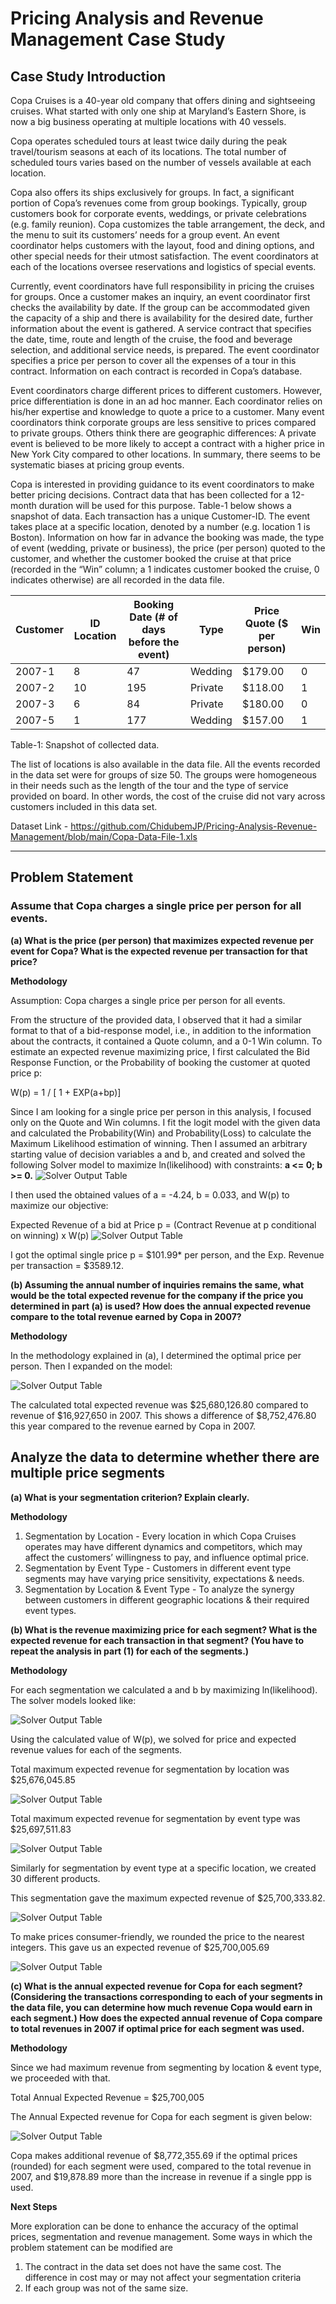 # Pricing Analysis and Revenue Management Case Study

## Case Study Introduction
Copa Cruises is a 40-year old company that offers dining and sightseeing cruises. What started with only one ship at Maryland’s Eastern Shore, is now a big business operating at multiple locations with 40 vessels.

Copa operates scheduled tours at least twice daily during the peak travel/tourism seasons at each of its locations. The total number of scheduled tours varies based on the number of vessels available at each location.

Copa also offers its ships exclusively for groups. In fact, a significant portion of Copa’s revenues come from group bookings. Typically, group customers book for corporate events, weddings, or private celebrations (e.g. family reunion). Copa customizes the table arrangement, the deck, and the menu to suit its customers’ needs for a group event. An event coordinator helps customers with the layout, food and dining options, and other special needs for their utmost satisfaction. The event coordinators at each of the locations oversee reservations and logistics of special events.

Currently, event coordinators have full responsibility in pricing the cruises for groups. Once a customer makes an inquiry, an event coordinator first checks the availability by date. If the group can be accommodated given the capacity of a ship and there is availability for the desired date, further information about the event is gathered. A service contract that specifies the date, time, route and length of the cruise, the food and beverage selection, and additional service needs, is prepared. The event coordinator specifies a price per person to cover all the expenses of a tour in this contract. Information on each contract is recorded in Copa’s database.

Event coordinators charge different prices to different customers. However, price differentiation is done in an ad hoc manner. Each coordinator relies on his/her expertise and knowledge to quote a price to a customer. Many event coordinators think corporate groups are less sensitive to prices compared to private groups. Others think there are geographic differences: A private event is believed to be more likely to accept a contract with a higher price in New York City compared to other locations. In summary, there seems to be systematic biases at pricing group events.

Copa is interested in providing guidance to its event coordinators to make better pricing decisions. Contract data that has been collected for a 12-month duration will be used for this purpose. Table-1 below shows a snapshot of data. Each transaction has a unique Customer-ID. The event takes place at a specific location, denoted by a number (e.g. location 1 is Boston). Information on how far in advance the booking was made, the type of event (wedding, private or business), the price (per person) quoted to the customer, and whether the customer booked the cruise at that price (recorded in the “Win” column; a 1 indicates customer booked the cruise, 0 indicates otherwise) are all recorded in the data file.

| Customer | ID Location | Booking Date (# of days before the event) | Type    | Price Quote ($ per person) | Win |
|----------|-------------|-------------------------------------------|---------|---------------------------|-----|
| 2007-1   | 8           | 47                                        | Wedding | $179.00                   | 0   |
| 2007-2   | 10          | 195                                       | Private | $118.00                   | 1   |
| 2007-3   | 6           | 84                                        | Private | $180.00                   | 0   |
| 2007-5   | 1           | 177                                       | Wedding | $157.00                   | 1   |
Table-1: Snapshot of collected data.

The list of locations is also available in the data file. All the events recorded in the data set were for groups of size 50. The groups were homogeneous in their needs such as the length of the tour and the type of service provided on board. In other words, the cost of the cruise did not vary across customers included in this data set.

Dataset Link - https://github.com/ChidubemJP/Pricing-Analysis-Revenue-Management/blob/main/Copa-Data-File-1.xls

---

## Problem Statement

### Assume that Copa charges a single price per person for all events.

**(a) What is the price (per person) that maximizes expected revenue per event for Copa? What is the expected revenue per transaction for that price?**

**Methodology**

Assumption: Copa charges a single price per person for all events.

From the structure of the provided data, I observed that it had a similar format to that of a bid-response model, i.e., in addition to the information about the contracts, it contained a Quote column, and a 0-1 Win column. To estimate an expected revenue maximizing price, I first calculated the Bid Response Function, or the Probability of booking the customer at quoted price p:

W(p) = 1 / [ 1 + EXP(a+bp)]

Since I am looking for a single price per person in this analysis, I focused only on the Quote and Win columns. I fit the logit model with the given data and calculated the Probability(Win) and Probability(Loss) to calculate the Maximum Likelihood estimation of winning. Then I assumed an arbitrary starting value of decision variables a and b, and created and solved the following Solver model to maximize ln(likelihood) with constraints: **a <= 0; b >= 0.**
![Solver Output Table](https://github.com/ChidubemJP/Pricing-Analysis-Revenue-Management/blob/main/Image%201.png)

I then used the obtained values of a = -4.24, b = 0.033, and W(p) to maximize our objective:

Expected Revenue of a bid at Price p = (Contract Revenue at p conditional on winning) x W(p)
![Solver Output Table](https://github.com/ChidubemJP/Pricing-Analysis-Revenue-Management/blob/main/Image%202.png)

I got the optimal single price p = $101.99* per person, and the Exp. Revenue per transaction = $3589.12.

**(b) Assuming the annual number of inquiries remains the same, what would be the total expected revenue for the company if the price you determined in part (a) is used? How does the annual expected revenue compare to the total revenue earned by Copa in 2007?**

**Methodology**

In the methodology explained in (a), I determined the optimal price per person. Then I expanded on the model:

![Solver Output Table](https://github.com/ChidubemJP/Pricing-Analysis-Revenue-Management/blob/main/Image%203.png)

The calculated total expected revenue was $25,680,126.80 compared to revenue of $16,927,650 in 2007. This shows a difference of $8,752,476.80 this year compared to the revenue earned by Copa in 2007.

## Analyze the data to determine whether there are multiple price segments

**(a) What is your segmentation criterion? Explain clearly.**

**Methodology**

1. Segmentation by Location - Every location in which Copa Cruises operates may have different dynamics and competitors, which may affect the customers’ willingness to pay, and influence optimal price.
2. Segmentation by Event Type - Customers in different event type segments may have varying price sensitivity, expectations & needs.
3. Segmentation by Location & Event Type - To analyze the synergy between customers in different geographic locations & their required event types.

**(b) What is the revenue maximizing price for each segment? What is the expected revenue for each transaction in that segment? (You have to repeat the analysis in part (1) for each of the segments.)**

**Methodology**

For each segmentation we calculated a and b by maximizing ln(likelihood). The solver models looked like:

![Solver Output Table](https://github.com/ChidubemJP/Pricing-Analysis-Revenue-Management/blob/main/Image%204.png)

Using the calculated value of W(p), we solved for price and expected revenue values for each of the segments.

Total maximum expected revenue for segmentation by location was $25,676,045.85

![Solver Output Table](https://github.com/ChidubemJP/Pricing-Analysis-Revenue-Management/blob/main/Image%205.png)

Total maximum expected revenue for segmentation by event type was $25,697,511.83

![Solver Output Table](https://github.com/ChidubemJP/Pricing-Analysis-Revenue-Management/blob/main/Image%206.png)

Similarly for segmentation by event type at a specific location, we created 30 different products.

This segmentation gave the maximum expected revenue of $25,700,333.82.

![Solver Output Table](https://github.com/ChidubemJP/Pricing-Analysis-Revenue-Management/blob/main/Image%207.png)

To make prices consumer-friendly, we rounded the price to the nearest integers. This gave us an expected revenue of $25,700,005.69

![Solver Output Table](https://github.com/ChidubemJP/Pricing-Analysis-Revenue-Management/blob/main/Image%208.png)

**(c) What is the annual expected revenue for Copa for each segment? (Considering the transactions corresponding to each of your segments in the data file, you can determine how much revenue Copa would earn in each segment.) How does the expected annual revenue of Copa compare to total revenues in 2007 if optimal price for each segment was used.**

**Methodology**

Since we had maximum revenue from segmenting by location & event type, we proceeded with that.

Total Annual Expected Revenue = $25,700,005

The Annual Expected revenue for Copa for each segment is given below:

![Solver Output Table](https://github.com/ChidubemJP/Pricing-Analysis-Revenue-Management/blob/main/Image%209.png)

Copa makes additional revenue of $8,772,355.69 if the optimal prices (rounded) for each segment were used, compared to the total revenue in 2007, and $19,878.89 more than the increase in revenue if a single ppp is used.

**Next Steps**

More exploration can be done to enhance the accuracy of the optimal prices, segmentation and revenue management. Some ways in which the problem statement can be modified are

1. The contract in the data set does not have the same cost. The difference in cost may or may not affect your segmentation criteria
2. If each group was not of the same size. 
